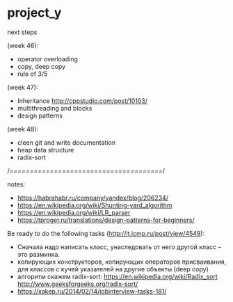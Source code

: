 # project_y

next steps 

(week 46):
- operator overloading
- copy, deep copy
- rule of 3/5

(week 47):
- Inheritance http://cppstudio.com/post/10103/
- multithreading and blocks
- design patterns

(week 48):
- cleen git and write documentation
- heap data structure
- radix-sort

/*======================================*/

notes:
- https://habrahabr.ru/company/yandex/blog/206234/
- https://en.wikipedia.org/wiki/Shunting-yard_algorithm
- https://en.wikipedia.org/wiki/LR_parser
- https://tproger.ru/translations/design-patterns-for-beginners/

Be ready to do the following tasks (http://it.icmp.ru/post/view/4549):
- Сначала надо написать класс, унаследовать от него другой класс – это разминка. 
- копирующих конструкторов, копирующих операторов присваивания, для классов с кучей указателей на другие объекты (deep copy)
- алгоритм скажем radix-sort: https://en.wikipedia.org/wiki/Radix_sort http://www.geeksforgeeks.org/radix-sort/
- https://xakep.ru/2014/02/14/jobinterview-tasks-181/
